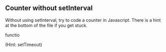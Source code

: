 ## Counter without setInterval

Without using setInterval, try to code a counter in Javascript. There is a hint at the bottom of the file if you get stuck.


functio





































































(Hint: setTimeout)